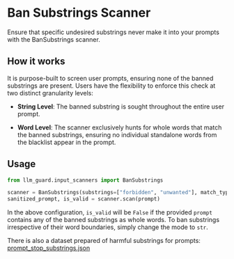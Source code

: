 # Ban Substrings Scanner

Ensure that specific undesired substrings never make it into your prompts with the BanSubstrings scanner.

## How it works

It is purpose-built to screen user prompts, ensuring none of the banned substrings are present.
Users have the flexibility to enforce this check at two distinct granularity levels:

- **String Level**: The banned substring is sought throughout the entire user prompt.

- **Word Level**: The scanner exclusively hunts for whole words that match the banned substrings, ensuring no individual
  standalone words from the blacklist appear in the prompt.

## Usage

```python
from llm_guard.input_scanners import BanSubstrings

scanner = BanSubstrings(substrings=["forbidden", "unwanted"], match_type="word", case_sensitive=False)
sanitized_prompt, is_valid = scanner.scan(prompt)
```

In the above configuration, `is_valid` will be `False` if the provided `prompt` contains any of the banned substrings as
whole words. To ban substrings irrespective of their word boundaries, simply change the mode to `str`.

There is also a dataset prepared of harmful substrings for
prompts: [prompt_stop_substrings.json](../../llm_guard/resources/prompt_stop_substrings.json)
